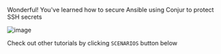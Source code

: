 Wonderful! You've learned how to secure Ansible using Conjur to protect SSH secrets

![image](https://raw.githubusercontent.com/quincycheng/katacoda-scenarios/master/conjur-ansible-ssh/media/ansible.svg)

Check out other tutorials by clicking `SCENARIOS` button below